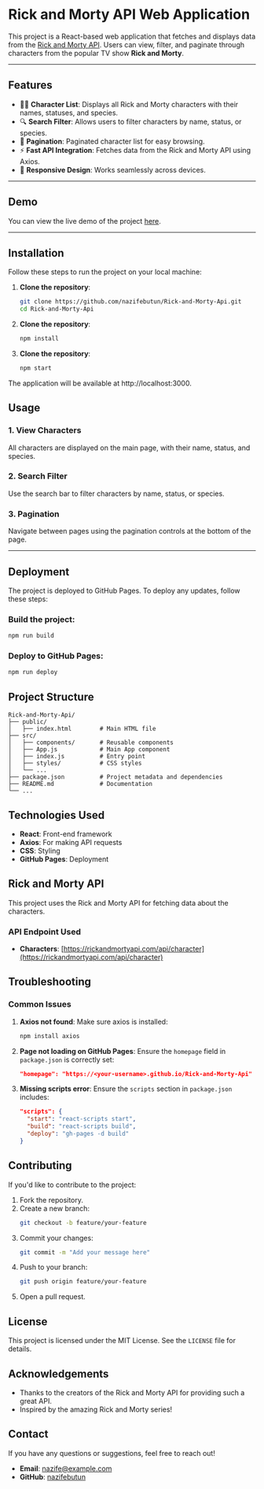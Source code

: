 # Rick and Morty API Web Application

This project is a React-based web application that fetches and displays data from the [Rick and Morty API](https://rickandmortyapi.com/). Users can view, filter, and paginate through characters from the popular TV show **Rick and Morty**.

---

## Features

- 🧑‍🎤 **Character List**: Displays all Rick and Morty characters with their names, statuses, and species.
- 🔍 **Search Filter**: Allows users to filter characters by name, status, or species.
- 📄 **Pagination**: Paginated character list for easy browsing.
- ⚡ **Fast API Integration**: Fetches data from the Rick and Morty API using Axios.
- 🎨 **Responsive Design**: Works seamlessly across devices.

---

## Demo

You can view the live demo of the project [here](https://rick-and-morty-api-7unm.vercel.app/).

---

## Installation

Follow these steps to run the project on your local machine:

1. **Clone the repository**:
   ```bash
   git clone https://github.com/nazifebutun/Rick-and-Morty-Api.git
   cd Rick-and-Morty-Api
2. **Clone the repository**:
   ```bash
   npm install

3. **Clone the repository**:
   ```bash
   npm start
The application will be available at http://localhost:3000.

## **Usage**

### **1. View Characters**
All characters are displayed on the main page, with their name, status, and species.

### **2. Search Filter**
Use the search bar to filter characters by name, status, or species.

### **3. Pagination**
Navigate between pages using the pagination controls at the bottom of the page.

---

## Deployment
The project is deployed to GitHub Pages. To deploy any updates, follow these steps:

### Build the project:
```bash
npm run build
```

### Deploy to GitHub Pages:
```bash
npm run deploy
```

## Project Structure
```
Rick-and-Morty-Api/
├── public/
│   ├── index.html        # Main HTML file
├── src/
│   ├── components/       # Reusable components
│   ├── App.js            # Main App component
│   ├── index.js          # Entry point
│   ├── styles/           # CSS styles
│   └── ...
├── package.json          # Project metadata and dependencies
├── README.md             # Documentation
└── ...
```

## Technologies Used
- **React**: Front-end framework
- **Axios**: For making API requests
- **CSS**: Styling
- **GitHub Pages**: Deployment

## Rick and Morty API
This project uses the Rick and Morty API for fetching data about the characters.

### API Endpoint Used
- **Characters**: [https://rickandmortyapi.com/api/character](https://rickandmortyapi.com/api/character)

## Troubleshooting

### Common Issues

1. **Axios not found**: Make sure axios is installed:
   ```bash
   npm install axios
   ```

2. **Page not loading on GitHub Pages**: Ensure the `homepage` field in `package.json` is correctly set:
   ```json
   "homepage": "https://<your-username>.github.io/Rick-and-Morty-Api"
   ```

3. **Missing scripts error**: Ensure the `scripts` section in `package.json` includes:
   ```json
   "scripts": {
     "start": "react-scripts start",
     "build": "react-scripts build",
     "deploy": "gh-pages -d build"
   }
   ```

## Contributing
If you'd like to contribute to the project:

1. Fork the repository.
2. Create a new branch:
   ```bash
   git checkout -b feature/your-feature
   ```
3. Commit your changes:
   ```bash
   git commit -m "Add your message here"
   ```
4. Push to your branch:
   ```bash
   git push origin feature/your-feature
   ```
5. Open a pull request.

## License
This project is licensed under the MIT License. See the `LICENSE` file for details.

## Acknowledgements
- Thanks to the creators of the Rick and Morty API for providing such a great API.
- Inspired by the amazing Rick and Morty series!

## Contact
If you have any questions or suggestions, feel free to reach out!

- **Email**: nazife@example.com
- **GitHub**: [nazifebutun](https://github.com/nazifebutun)





